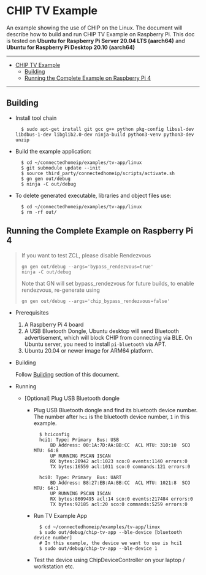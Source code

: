 # CHIP TV Example

An example showing the use of CHIP on the Linux. The document will describe how
to build and run CHIP TV Example on Raspberry Pi. This doc is tested on **Ubuntu
for Raspberry Pi Server 20.04 LTS (aarch64)** and **Ubuntu for Raspberry Pi
Desktop 20.10 (aarch64)**

<hr>

-   [CHIP TV Example](#chip-tv-example)
    -   [Building](#building)
    -   [Running the Complete Example on Raspberry Pi 4](#running-the-complete-example-on-raspberry-pi-4)

<hr>

<a name="building"></a>

## Building

-   Install tool chain

          $ sudo apt-get install git gcc g++ python pkg-config libssl-dev libdbus-1-dev libglib2.0-dev ninja-build python3-venv python3-dev unzip

-   Build the example application:

          $ cd ~/connectedhomeip/examples/tv-app/linux
          $ git submodule update --init
          $ source third_party/connectedhomeip/scripts/activate.sh
          $ gn gen out/debug
          $ ninja -C out/debug

-   To delete generated executable, libraries and object files use:

          $ cd ~/connectedhomeip/examples/tv-app/linux
          $ rm -rf out/

<a name="running-complete-example"></a>

## Running the Complete Example on Raspberry Pi 4

> If you want to test ZCL, please disable Rendezvous
>
>     gn gen out/debug --args='bypass_rendezvous=true'
>     ninja -C out/debug
>
> Note that GN will set bypass_rendezvous for future builds, to enable
> rendezvous, re-generate using
>
>     gn gen out/debug --args='chip_bypass_rendezvous=false'

-   Prerequisites

    1. A Raspberry Pi 4 board
    2. A USB Bluetooth Dongle, Ubuntu desktop will send Bluetooth advertisement,
       which will block CHIP from connecting via BLE. On Ubuntu server, you need
       to install `pi-bluetooth` via APT.
    3. Ubuntu 20.04 or newer image for ARM64 platform.

-   Building

    Follow [Building](#building) section of this document.

-   Running

    -   [Optional] Plug USB Bluetooth dongle

        -   Plug USB Bluetooth dongle and find its bluetooth device number. The
            number after `hci` is the bluetooth device number, `1` in this
            example.

                  $ hciconfig
                  hci1:	Type: Primary  Bus: USB
                      BD Address: 00:1A:7D:AA:BB:CC  ACL MTU: 310:10  SCO MTU: 64:8
                      UP RUNNING PSCAN ISCAN
                      RX bytes:20942 acl:1023 sco:0 events:1140 errors:0
                      TX bytes:16559 acl:1011 sco:0 commands:121 errors:0

                  hci0:	Type: Primary  Bus: UART
                      BD Address: B8:27:EB:AA:BB:CC  ACL MTU: 1021:8  SCO MTU: 64:1
                      UP RUNNING PSCAN ISCAN
                      RX bytes:8609495 acl:14 sco:0 events:217484 errors:0
                      TX bytes:92185 acl:20 sco:0 commands:5259 errors:0

        -   Run TV Example App

                  $ cd ~/connectedhomeip/examples/tv-app/linux
                  $ sudo out/debug/chip-tv-app --ble-device [bluetooth device number]
                  # In this example, the device we want to use is hci1
                  $ sudo out/debug/chip-tv-app --ble-device 1

        -   Test the device using ChipDeviceController on your laptop /
            workstation etc.
